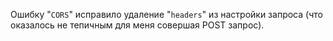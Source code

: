 Ошибку "`CORS`" исправило удаление "`headers`" из настройки запроса (что оказалось не тепичным для меня совершая POST запрос).